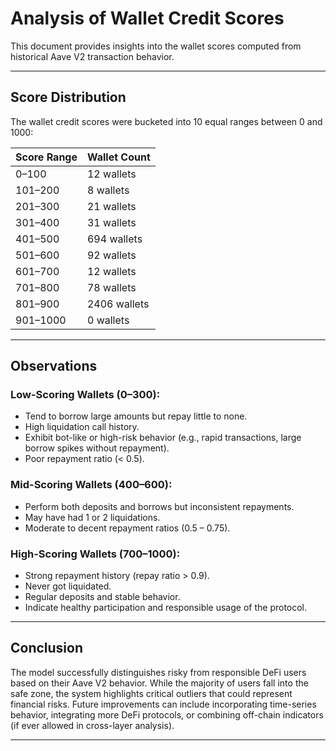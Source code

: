 # Analysis of Wallet Credit Scores

This document provides insights into the wallet scores computed from historical Aave V2 transaction behavior.

---

##  Score Distribution

The wallet credit scores were bucketed into 10 equal ranges between 0 and 1000:

| Score Range | Wallet Count |
|-------------|---------------|
| 0–100       | 12 wallets    |
| 101–200     | 8 wallets     |
| 201–300     | 21 wallets    |
| 301–400     | 31 wallets    |
| 401–500     | 694 wallets   |
| 501–600     | 92 wallets    |
| 601–700     | 12 wallets    |
| 701–800     | 78 wallets    |
| 801–900     | 2406 wallets  |
| 901–1000    | 0 wallets     |



---

##  Observations

###  Low-Scoring Wallets (0–300):
- Tend to borrow large amounts but repay little to none.
- High liquidation call history.
- Exhibit bot-like or high-risk behavior (e.g., rapid transactions, large borrow spikes without repayment).
- Poor repayment ratio (< 0.5).

###  Mid-Scoring Wallets (400–600):
- Perform both deposits and borrows but inconsistent repayments.
- May have had 1 or 2 liquidations.
- Moderate to decent repayment ratios (0.5 – 0.75).

###  High-Scoring Wallets (700–1000):
- Strong repayment history (repay ratio > 0.9).
- Never got liquidated.
- Regular deposits and stable behavior.
- Indicate healthy participation and responsible usage of the protocol.

---

## Conclusion
The model successfully distinguishes risky from responsible DeFi users based on their Aave V2 behavior. While the majority of users fall into the safe zone, the system highlights critical outliers that could represent financial risks. Future improvements can include incorporating time-series behavior, integrating more DeFi protocols, or combining off-chain indicators (if ever allowed in cross-layer analysis).


---

